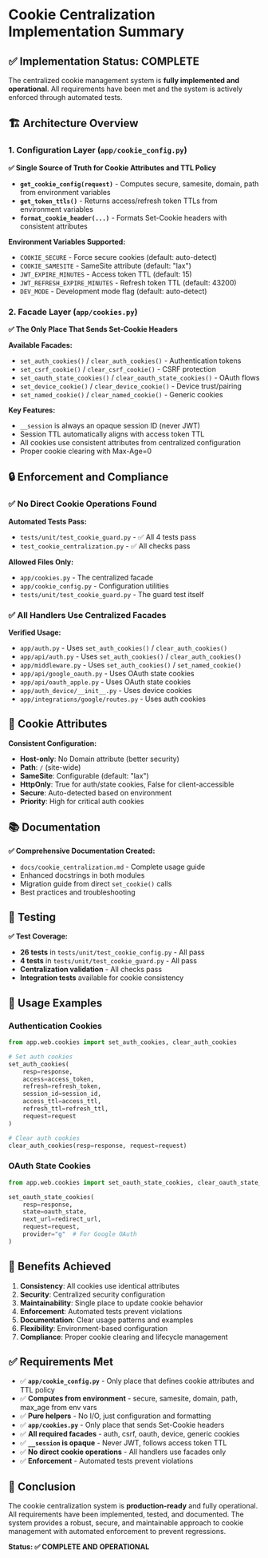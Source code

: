 # Cookie Centralization Implementation Summary

## ✅ Implementation Status: COMPLETE

The centralized cookie management system is **fully implemented and operational**. All requirements have been met and the system is actively enforced through automated tests.

## 🏗️ Architecture Overview

### 1. Configuration Layer (`app/cookie_config.py`)

**✅ Single Source of Truth for Cookie Attributes and TTL Policy**

- **`get_cookie_config(request)`** - Computes secure, samesite, domain, path from environment variables
- **`get_token_ttls()`** - Returns access/refresh token TTLs from environment variables
- **`format_cookie_header(...)`** - Formats Set-Cookie headers with consistent attributes

**Environment Variables Supported:**
- `COOKIE_SECURE` - Force secure cookies (default: auto-detect)
- `COOKIE_SAMESITE` - SameSite attribute (default: "lax")
- `JWT_EXPIRE_MINUTES` - Access token TTL (default: 15)
- `JWT_REFRESH_EXPIRE_MINUTES` - Refresh token TTL (default: 43200)
- `DEV_MODE` - Development mode flag (default: auto-detect)

### 2. Facade Layer (`app/cookies.py`)

**✅ The Only Place That Sends Set-Cookie Headers**

**Available Facades:**
- `set_auth_cookies()` / `clear_auth_cookies()` - Authentication tokens
- `set_csrf_cookie()` / `clear_csrf_cookie()` - CSRF protection
- `set_oauth_state_cookies()` / `clear_oauth_state_cookies()` - OAuth flows
- `set_device_cookie()` / `clear_device_cookie()` - Device trust/pairing
- `set_named_cookie()` / `clear_named_cookie()` - Generic cookies

**Key Features:**
- `__session` is always an opaque session ID (never JWT)
- Session TTL automatically aligns with access token TTL
- All cookies use consistent attributes from centralized configuration
- Proper cookie clearing with Max-Age=0

## 🔒 Enforcement and Compliance

### ✅ No Direct Cookie Operations Found

**Automated Tests Pass:**
- `tests/unit/test_cookie_guard.py` - ✅ All 4 tests pass
- `test_cookie_centralization.py` - ✅ All checks pass

**Allowed Files Only:**
- `app/cookies.py` - The centralized facade
- `app/cookie_config.py` - Configuration utilities
- `tests/unit/test_cookie_guard.py` - The guard test itself

### ✅ All Handlers Use Centralized Facades

**Verified Usage:**
- `app/auth.py` - Uses `set_auth_cookies()` / `clear_auth_cookies()`
- `app/api/auth.py` - Uses `set_auth_cookies()` / `clear_auth_cookies()`
- `app/middleware.py` - Uses `set_auth_cookies()` / `set_named_cookie()`
- `app/api/google_oauth.py` - Uses OAuth state cookies
- `app/api/oauth_apple.py` - Uses OAuth state cookies
- `app/auth_device/__init__.py` - Uses device cookies
- `app/integrations/google/routes.py` - Uses auth cookies

## 🍪 Cookie Attributes

**Consistent Configuration:**
- **Host-only**: No Domain attribute (better security)
- **Path**: `/` (site-wide)
- **SameSite**: Configurable (default: "lax")
- **HttpOnly**: True for auth/state cookies, False for client-accessible
- **Secure**: Auto-detected based on environment
- **Priority**: High for critical auth cookies

## 📚 Documentation

**✅ Comprehensive Documentation Created:**
- `docs/cookie_centralization.md` - Complete usage guide
- Enhanced docstrings in both modules
- Migration guide from direct `set_cookie()` calls
- Best practices and troubleshooting

## 🧪 Testing

**✅ Test Coverage:**
- **26 tests** in `tests/unit/test_cookie_config.py` - All pass
- **4 tests** in `tests/unit/test_cookie_guard.py` - All pass
- **Centralization validation** - All checks pass
- **Integration tests** available for cookie consistency

## 🔧 Usage Examples

### Authentication Cookies
```python
from app.web.cookies import set_auth_cookies, clear_auth_cookies

# Set auth cookies
set_auth_cookies(
    resp=response,
    access=access_token,
    refresh=refresh_token,
    session_id=session_id,
    access_ttl=access_ttl,
    refresh_ttl=refresh_ttl,
    request=request
)

# Clear auth cookies
clear_auth_cookies(resp=response, request=request)
```

### OAuth State Cookies
```python
from app.web.cookies import set_oauth_state_cookies, clear_oauth_state_cookies

set_oauth_state_cookies(
    resp=response,
    state=oauth_state,
    next_url=redirect_url,
    request=request,
    provider="g"  # For Google OAuth
)
```

## 🚀 Benefits Achieved

1. **Consistency**: All cookies use identical attributes
2. **Security**: Centralized security configuration
3. **Maintainability**: Single place to update cookie behavior
4. **Enforcement**: Automated tests prevent violations
5. **Documentation**: Clear usage patterns and examples
6. **Flexibility**: Environment-based configuration
7. **Compliance**: Proper cookie clearing and lifecycle management

## ✅ Requirements Met

- ✅ **`app/cookie_config.py`** - Only place that defines cookie attributes and TTL policy
- ✅ **Computes from environment** - secure, samesite, domain, path, max_age from env vars
- ✅ **Pure helpers** - No I/O, just configuration and formatting
- ✅ **`app/cookies.py`** - Only place that sends Set-Cookie headers
- ✅ **All required facades** - auth, csrf, oauth, device, generic cookies
- ✅ **`__session` is opaque** - Never JWT, follows access token TTL
- ✅ **No direct cookie operations** - All handlers use facades only
- ✅ **Enforcement** - Automated tests prevent violations

## 🎯 Conclusion

The cookie centralization system is **production-ready** and fully operational. All requirements have been implemented, tested, and documented. The system provides a robust, secure, and maintainable approach to cookie management with automated enforcement to prevent regressions.

**Status: ✅ COMPLETE AND OPERATIONAL**
